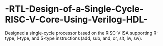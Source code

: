 # -RTL-Design-of-a-Single-Cycle-RISC-V-Core-Using-Verilog-HDL-
Designed a single-cycle processor based on the RISC-V ISA supporting R-type, I-type, and S-type  instructions (add, sub, and, or, slt, lw, sw). 
